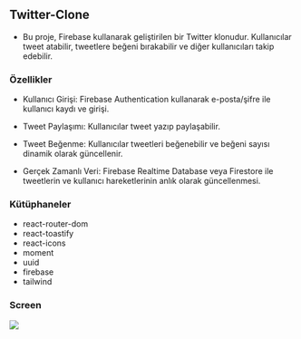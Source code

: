 <!-- # Authentication (Kimlik Doğrulama)

- Authentication, bir kullanıcının kimliğini doğrulama sürecidir.

- Kullanıcı adı ve şifre, parmak izi, yüz tanıma , google hesabı kullanılarak kullanıcının kimliği doğrulanabilir. -->

<!-- # Authorization (Yetkilendirme)

- Authorization, bir kullanıcının sistemin kaynaklarına / işlevlerine / sayfalarına erişme izni verme veya reddetme sürecidir.

- Yani Kimlik Doğrulama başarılı olduktan sonra kullanıcının ne kadar erişime sahip olduğunu belirleme sürecidir. --> 

## Twitter-Clone 

- Bu proje, Firebase kullanarak geliştirilen bir Twitter klonudur. Kullanıcılar tweet atabilir, tweetlere beğeni bırakabilir ve diğer kullanıcıları takip edebilir. 

### Özellikler 

- Kullanıcı Girişi: Firebase Authentication kullanarak e-posta/şifre ile kullanıcı kaydı ve girişi.

- Tweet Paylaşımı: Kullanıcılar tweet yazıp paylaşabilir.

- Tweet Beğenme: Kullanıcılar tweetleri beğenebilir ve beğeni sayısı dinamik olarak güncellenir.

- Gerçek Zamanlı Veri: Firebase Realtime Database veya Firestore ile tweetlerin ve kullanıcı hareketlerinin anlık olarak güncellenmesi.

### Kütüphaneler

- react-router-dom
- react-toastify
- react-icons
- moment
- uuid
- firebase
- tailwind

### Screen 

<img src="screen.gif" />